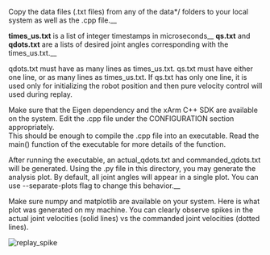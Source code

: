 Copy the data files (.txt files) from any of the data*/ folders to your local system as well as the .cpp file.__

**times_us.txt**  is a list of integer timestamps in microseconds__
**qs.txt** and **qdots.txt** are a lists of desired joint angles corresponding with the times_us.txt.__

qdots.txt must have as many lines as times_us.txt. qs.txt must have either one line, or as many lines as times_us.txt. If qs.txt has only one line, it is used only for initializing the robot position and then pure velocity control will used during replay. 

Make sure that the Eigen dependency and the xArm C++ SDK are available on the system. Edit the .cpp file under the CONFIGURATION section appropriately.  
This should be enough to compile the .cpp file into an executable. Read the main() function of the executable for more details of the function.  

After running the executable, an actual_qdots.txt and commanded_qdots.txt will be generated. Using the .py file in this directory, you may generate the analysis plot. By default, all joint angles will appear in a single plot. You can use --separate-plots flag to change this behavior.__

Make sure numpy and matplotlib are available on your system. Here is what plot was generated on my machine. You can clearly observe spikes in the actual joint velocities (solid lines) vs the commanded joint velocities (dotted lines).

![replay_spike](https://github.com/axbycc-mark/xarm-velocity-bug-repro/assets/155058764/0193e9f2-476f-44aa-99ce-d4c5a01478e4)
